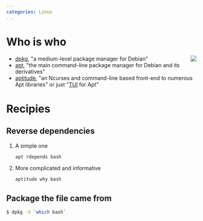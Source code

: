 ```yaml
---
categories: Linux
...
```


# Who is who

<img src="https://www.debian.org/Pics/openlogo-50.png" style="float: right; margin-left: 0.5em">

- [dpkg](https://wiki.debian.org/dpkg), "a medium-level package manager for Debian"
- [apt](https://wiki.debian.org/Apt), "the main command-line package manager for Debian and its derivatives"
- [aptitude](https://wiki.debian.org/Aptitude), "an Ncurses and command-line based front-end to numerous Apt libraries" or just "[TUI](https://en.wikipedia.org/wiki/Text-based_user_interface) for Apt"

# Recipies

## Reverse dependencies

1. A simple one

    ```bash
    apt rdepends bash
    ```

2. More complicated and informative

    ```bash
    aptitude why bash
    ```

## Package the file came from

```bash
$ dpkg -S `which bash`
```